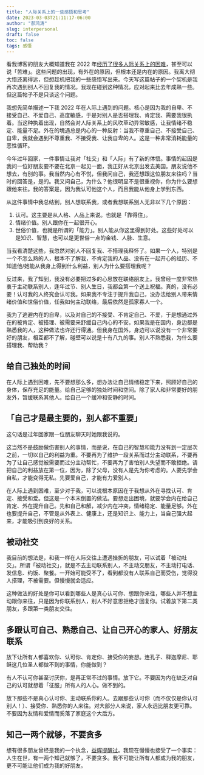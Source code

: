 ```yaml
---
title: "人际关系上的一些感悟和思考"
date: 2023-03-03T21:11:17-06:00
author: "郝鸿涛"
slug: interpersonal
draft: false
toc: false
tags: 感悟
---
```


看我博客的朋友大概知道我在 2022 年[经历了很多人际关系上的困难](/cn/2022/06/05/friends/)，甚至可以说「苦难」。这些问题的出现，有外在的原因，但根本还是内在的原因。我离大彻大悟还离得远，但想趁机把我的一些感悟写出来。今天写这篇帖子的一个契机是我再次遇到别人不回复我的情况。我现在碰到这种情况，应对起来比去年成熟一些。但这篇帖子不是只谈这个问题。

我想先简单描述一下我 2022 年在人际上遇到的问题。核心是因为我的自卑、不接受自己、不爱自己、高度敏感，于是对别人是否搭理我、肯定我、需要我很执着。当这种执着出现，自然会对人际关系上的风吹草动异常敏感，让我情绪不稳定、能量不足。外在的境遇总是内心的一种反射：当我不尊重自己、不接受自己、自卑，我就会遇到不尊重我、不接受我、让我自卑的人。这是一种非常消耗能量的恶性循环。

今年过年回家，一件事情让我对「社交」和「人际」有了新的体悟。事情的起因是我问一位好朋友要不要在北京一起见一面，我正好从北京出发去美国。朋友说他不想去，有别的事。我当然内心有不悦，但我问自己，我还想跟这位朋友来往吗？当时的回答是，是的。我又问自己，为什么？他很明显不是很重视你，你为什么要想跟他来往。我的答案是，因为我认可他这个人，而且我能从他身上学到东西。

从这件事情中我总结到，别人想联系我，或者我想联系别人无非以下几个原因：
  1. 认可。这主要是从人格、人品上来说。也就是「靠得住」。
  2. 情绪价值。别人跟你在一起很开心。
  3. 世俗价值，也就是所谓的「能力」。别人能从你这里得到好处。这些好处可以是知识、智慧，也可以是更世俗一点的金钱、人脉、生意。

当我看清楚这些，我忽然对别人不回复我、不搭理我释怀了。如果一个人，特别是一个不怎么熟的人，根本不了解我，不肯定我的人品、没有在一起开心的经历、不知道他/她能从我身上得到什么利益，别人为什么要搭理我呢？

反过来，我了知到，我没有必要把过多的心思放在联络朋友上。我曾经一度非常热衷于主动联系别人，逢年过节、别人生日，我都会第一个送上祝福。真的，没有必要！认可我的人终究会认可我。如果我不专注于提升我自己，没办法给别人带来情绪价值和世俗价值，任我如何主动联络，最后依然是孤家寡人一个。

我为了逃避内在的自卑，以及对自己的不接受、不肯定自己、不爱，于是想通过外在的被肯定、被搭理、被需要来舒缓自己内心的不安。如果我是在国内，身边都是熟悉我的人，这种做法也许还行得通。但我身在国外，身边可以说没有一个非常要好的朋友，相互都不了解，碰壁可以说是十有八九的事。别人不熟悉我，为什么要搭理我、帮助我？

## 给自己独处的时间

在人际上遇到困难，先不要想那么多，想办法让自己情绪稳定下来，照顾好自己的身体，保存充足的能量。给自己足够的独处时间和空间。除了家人和非常要好的朋友外，暂缓联系其他人。给自己一个缓冲和安静的时间。

## 「自己才是最主要的，别人都不重要」

这句话是过年回家跟一位朋友聊天时她跟我说的。

这当然不是鼓励做伤害别人的事情，而是说，在自己的智慧和能力没有到一定层次之前，一切以自己的利益为重。不要再为了维护一段关系而过分主动联系，不要再为了让自己感觉被需要而过分主动帮忙，不要再为了害怕别人失望而不敢拒绝。请把自己的利益放在第一位，因为，除了父母，没有人是先为你考虑的。人要先学会自私，才能变得无私。先要爱自己，才能有力爱别人。

在人际上遇到困难，至少对于我，可以说根本原因在于我想从外在寻找认可、肯定、接受和爱。但这是一个本末倒置的做法。要想走出困境，就要学会内在给自己肯定、外在提升自己。先和自己和解，减少内在冲突，情绪稳定、能量足够。外在也要提升自己，不管是从外表上、健康上，还是知识上、能力上，当自己强大起来，才能吸引到良好的关系。

## 被动社交

我目前的想法是，和我一样在人际交往上遭遇挫折的朋友，可以试着「被动社交」。所谓「被动社交」，就是不去主动联系别人，不主动交朋友，不主动打电话、发信息、约饭、聚餐。一开始可能受不了，看到都没有人联系自己而受伤，觉得没人搭理，不被需要。但慢慢就会适应。

这种做法的好处是你可以看到哪些人是真心认可你、想跟你来往，哪些人并不想主动跟你来往，只是因为你联系别人，别人不好意思拒绝才回复你。试着放下第二类朋友，多跟第一类朋友交往。

## 多跟认可自己、熟悉自己、让自己开心的家人、好朋友联系

放下让所有人都喜欢你、认可你、肯定你、接受你的妄想。连孔子、释迦摩尼、耶稣这几位圣人都做不到的事情，你能做到？

有人不认可你甚至讨厌你，是再正常不过的事情。放下它。不要因为内在缺乏对自己的认可就想着「征服」所有人的人心。做不到的。

放下那些不是真心认可你、主动联系你的人。去跟那些认可你（而不仅仅是你认可别人！）、接受你、熟悉你的人来往。对大部分人来说，家人永远比朋友更可靠。不要因为友情和爱情而奚落了家庭这个大后方。

## 知己一两个就够，不要贪多

想有很多朋友曾经是我的一个执念，[益辉提醒过](/cn/2022/10/02/lesson/)。我现在慢慢也接受了一个事实：人生在世，有一两个知己就够了，不要贪多。我不可能让所有人都成为我的朋友，更不可能让他们成为我的好朋友。